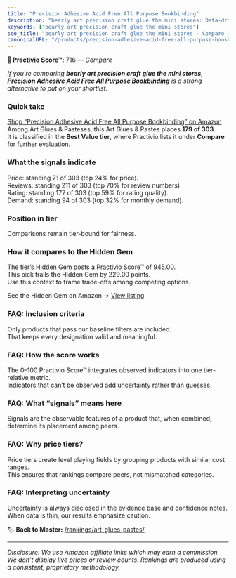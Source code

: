 ```yaml
---
title: "Precision Adhesive Acid Free All Purpose Bookbinding"
description: "bearly art precision craft glue the mini stores: Data-driven ranking using the Practivio Score™. Positioned by quality, value, demand, findability, momentum."
keywords: ["bearly art precision craft glue the mini stores"]
seo_title: "bearly art precision craft glue the mini stores — Compare (2025)"
canonicalURL: "/products/precision-adhesive-acid-free-all-purpose-bookbinding-B0F4DBM4L7/"
---
```


**🛒 Practivio Score™:** 716 — _Compare_


*If you're comparing **bearly art precision craft glue the mini stores**, **[Precision Adhesive Acid Free All Purpose Bookbinding](https://www.amazon.com/dp/B0F4DBM4L7?tag=practivio-20)** is a strong alternative to put on your shortlist.*
### Quick take
[Shop “Precision Adhesive Acid Free All Purpose Bookbinding” on Amazon](https://www.amazon.com/dp/B0F4DBM4L7?tag=practivio-20)
Among Art Glues & Pasteses, this Art Glues & Pastes places **179 of 303**.  
It is classified in the **Best Value tier**, where Practivio lists it under **Compare** for further evaluation.

### What the signals indicate
Price: standing 71 of 303 (top 24% for price).  
Reviews: standing 211 of 303 (top 70% for review numbers).  
Rating: standing 177 of 303 (top 59% for rating quality).  
Demand: standing 94 of 303 (top 32% for monthly demand).

### Position in tier
Comparisons remain tier-bound for fairness.

### How it compares to the Hidden Gem
The tier’s Hidden Gem posts a Practivio Score™ of 945.00.  
This pick trails the Hidden Gem by 229.00 points.  
Use this context to frame trade-offs among competing options.  

See the Hidden Gem on Amazon → [View listing](https://www.amazon.com/dp/B00178QQJ8?tag=practivio-20)

### FAQ: Inclusion criteria
Only products that pass our baseline filters are included.  
That keeps every designation valid and meaningful.

### FAQ: How the score works
The 0–100 Practivio Score™ integrates observed indicators into one tier-relative metric.  
Indicators that can’t be observed add uncertainty rather than guesses.

### FAQ: What “signals” means here
Signals are the observable features of a product that, when combined, determine its placement among peers.

### FAQ: Why price tiers?
Price tiers create level playing fields by grouping products with similar cost ranges.  
This ensures that rankings compare peers, not mismatched categories.

### FAQ: Interpreting uncertainty
Uncertainty is always disclosed in the evidence base and confidence notes.  
When data is thin, our results emphasize caution.

<!-- Missing template for Compare/CompareWithinPriceClass -->


🏷️ **Back to Master:** [/rankings/art-glues-pastes/](/rankings/art-glues-pastes/)

---
_Disclosure: We use Amazon affiliate links which may earn a commission. We don’t display live prices or review counts. Rankings are produced using a consistent, proprietary methodology._
